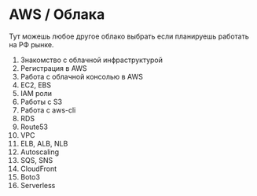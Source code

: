 # AWS / Облака
Тут можешь любое другое облако выбрать если планируешь работать на РФ рынке.
1. Знакомство с облачной инфраструктурой 
2. Регистрация в AWS 
3. Работа с облачной консолью в AWS 
4. EC2, EBS 
5. IAM роли 
6. Работы с S3 
7. Работа с aws-cli 
8. RDS 
9. Route53 
10. VPC 
11. ELB, ALB, NLB 
12. Autoscaling 
13. SQS, SNS 
14. CloudFront 
15. Boto3 
16. Serverless